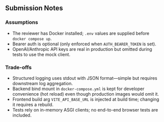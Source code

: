 ## Submission Notes

### Assumptions
- The reviewer has Docker installed; `.env` values are supplied before `docker compose up`.
- Bearer auth is optional (only enforced when `AUTH_BEARER_TOKEN` is set).
- OpenAI/Anthropic API keys are real in production but omitted during tests to use the mock client.

### Trade-offs
- Structured logging uses stdout with JSON format—simple but requires downstream log aggregation.
- Backend bind mount in `docker-compose.yml` is kept for developer convenience (hot reload) even though production images would omit it.
- Frontend build arg `VITE_API_BASE_URL` is injected at build time; changing it requires a rebuild.
- Tests rely on in-memory ASGI clients; no end-to-end browser tests are included.

